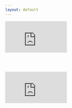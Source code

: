 ```yaml
---
layout: default
---
```



<iframe src="https://anchor.fm/torstenpakanten/embed/episodes/2--Chatbottar-e1kfrt" height="102px" width="200px" frameborder="0" scrolling="no"></iframe>

<br><br>

<iframe src='https://anchor.fm/torstenpakanten/embed/episodes/1--Hjlp-det-gr-fr-snabbt-e1kfo0' height='102px' width='200px' frameborder='0' scrolling='no'></iframe>
